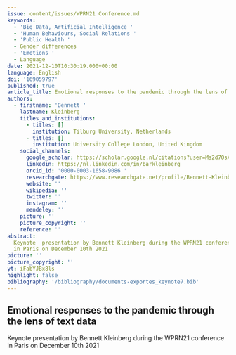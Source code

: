 ```yaml
---
issue: content/issues/WPRN21 Conference.md
keywords:
  - 'Big Data, Artificial Intelligence '
  - 'Human Behaviours, Social Relations '
  - 'Public Health '
  - Gender differences
  - 'Emotions '
  - Language
date: 2021-12-10T10:30:19.000+00:00
language: English
doi: '169059797'
published: true
article_title: Emotional responses to the pandemic through the lens of text data
authors:
  - firstname: 'Bennett '
    lastname: Kleinberg
    titles_and_institutions:
      - titles: []
        institution: Tilburg University, Netherlands
      - titles: []
        institution: University College London, United Kingdom
    social_channels:
      google_scholar: https://scholar.google.nl/citations?user=Ms2d7OsAAAAJ&hl=en
      linkedin: https://nl.linkedin.com/in/barkleinberg
      orcid_id: '0000-0003-1658-9086 '
      researchgate: https://www.researchgate.net/profile/Bennett-Kleinberg
      website: ''
      wikipedia: ''
      twitter: ''
      instagram: ''
      mendeley: ''
    picture: ''
    picture_copyright: ''
    reference: ''
abstract:
  Keynote  presentation by Bennett Kleinberg during the WPRN21 conference
  in Paris on December 10th 2021
picture: ''
picture_copyright: ''
yt: iFabYJBx8ls
highlight: false
bibliography: '/bibliography/documents-exportes_keynote7.bib'
---
```


## Emotional responses to the pandemic through the lens of text data

Keynote presentation by Bennett Kleinberg during the WPRN21 conference in Paris on December 10th 2021

<Youtube yt="iFabYJBx8ls" caption ="Bennett Kleinberg: Emotional responses to the pandemic through the lens of text data"></Youtube>
